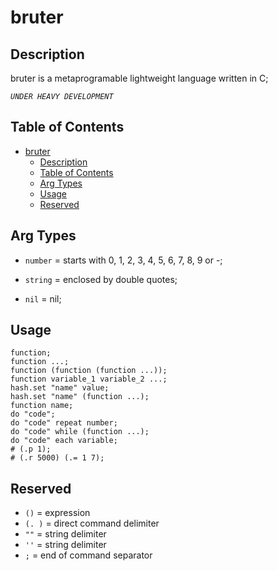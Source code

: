 
# bruter

## Description


bruter is a metaprogramable lightweight language written in C;

*`UNDER HEAVY DEVELOPMENT`*

## Table of Contents

- [bruter](#bruter)
  - [Description](#description)
  - [Table of Contents](#table-of-contents)
  - [Arg Types](#arg-types)
  - [Usage](#usage)
  - [Reserved](#reserved)
  
## Arg Types

- `number` = starts with 0, 1, 2, 3, 4, 5, 6, 7, 8, 9 or -;

- `string` = enclosed by double quotes;

- `nil` = nil;

## Usage

    function;
    function ...;
    function (function (function ...));
    function variable_1 variable_2 ...;
    hash.set "name" value; 
    hash.set "name" (function ...);
    function name;
    do "code";
    do "code" repeat number;
    do "code" while (function ...);
    do "code" each variable;
    # (.p 1);
    # (.r 5000) (.= 1 7);
    
## Reserved

- `()` = expression
- `(. )` = direct command delimiter
- `""` = string delimiter
- `''` = string delimiter
- `;` = end of command separator
